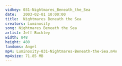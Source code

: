 ```yaml
---
vidkey: 031-Nightmares_Beneath_the_Sea
date:   2003-02-01 10:00:00
title:  Nightmares Beneath the Sea
creators: Luminosity
song: Nightmares Beneath the Sea
artist: Jeff Buckley
width: 848
height: 480
fandoms: Angel
mp4: Luminosity-031-Nightmares-Beneath-the-Sea.m4v
mp4size: 71.85 MB
---
```


  <div>
  
  </div>
  